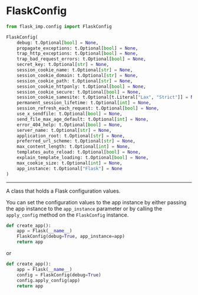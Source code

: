 # FlaskConfig

```python
from flask_imp.config import FlaskConfig
```

```python
FlaskConfig(
    debug: t.Optional[bool] = None,
    propagate_exceptions: t.Optional[bool] = None,
    trap_http_exceptions: t.Optional[bool] = None,
    trap_bad_request_errors: t.Optional[bool] = None,
    secret_key: t.Optional[str] = None,
    session_cookie_name: t.Optional[str] = None,
    session_cookie_domain: t.Optional[str] = None,
    session_cookie_path: t.Optional[str] = None,
    session_cookie_httponly: t.Optional[bool] = None,
    session_cookie_secure: t.Optional[bool] = None,
    session_cookie_samesite: t.Optional[t.Literal["Lax", "Strict"]] = None,
    permanent_session_lifetime: t.Optional[int] = None,
    session_refresh_each_request: t.Optional[bool] = None,
    use_x_sendfile: t.Optional[bool] = None,
    send_file_max_age_default: t.Optional[int] = None,
    error_404_help: t.Optional[bool] = None,
    server_name: t.Optional[str] = None,
    application_root: t.Optional[str] = None,
    preferred_url_scheme: t.Optional[str] = None,
    max_content_length: t.Optional[int] = None,
    templates_auto_reload: t.Optional[bool] = None,
    explain_template_loading: t.Optional[bool] = None,
    max_cookie_size: t.Optional[int] = None,
    app_instance: t.Optional["Flask"] = None
)
```

---

A class that holds a Flask configuration values.

You can set the configuration values to the app instance by either passing the app instance to the `app_instance`
parameter or by calling the `apply_config` method on the `FlaskConfig` instance.

```python
def create_app():
    app = Flask(__name__)
    FlaskConfig(debug=True, app_instance=app)
    return app
```
or
```python
def create_app():
    app = Flask(__name__)
    config = FlaskConfig(debug=True)
    config.apply_config(app)
    return app
```

